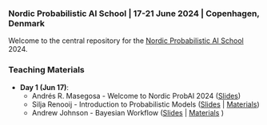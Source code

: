 ### Nordic Probabilistic AI School | 17-21 June 2024 | Copenhagen, Denmark
Welcome to the central repository for the [Nordic Probabilistic AI School](https://nordic.probabilistic.ai/) 2024.

### Teaching Materials

* **Day 1 (Jun 17)**:
  - Andrés R. Masegosa - Welcome to Nordic ProbAI 2024 ([Slides](day1/Andrés%20Masegosa/Opening%20(WIP).pptx))
  - Silja Renooij - Introduction to Probabilistic Models ([Slides](day1/Silja%20Renooij/SR-IntroProbModels2024.pdf) | [Materials](day1/README.md))
  - Andrew Johnson - Bayesian Workflow ([Slides](day1/Andrew%20Johnson/ProbAI2024.pdf) | [Materials](day1/README.md) )

